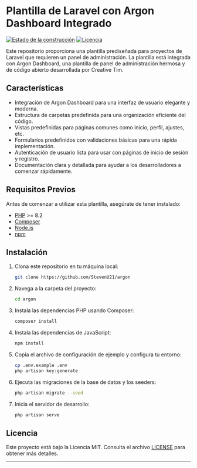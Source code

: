 # Plantilla de Laravel con Argon Dashboard Integrado

[![Estado de la construcción](https://img.shields.io/badge/estado-construcci%C3%B3n_exitosa-brightgreen.svg)](https://github.com/tuusuario/turepositorio)
[![Licencia](https://img.shields.io/badge/licencia-MIT-blue.svg)](https://opensource.org/licenses/MIT)

Este repositorio proporciona una plantilla prediseñada para proyectos de Laravel que requieren un panel de administración. La plantilla está integrada con Argon Dashboard, una plantilla de panel de administración hermosa y de código abierto desarrollada por Creative Tim.

## Características

- Integración de Argon Dashboard para una interfaz de usuario elegante y moderna.
- Estructura de carpetas predefinida para una organización eficiente del código.
- Vistas predefinidas para páginas comunes como inicio, perfil, ajustes, etc.
- Formularios predefinidos con validaciones básicas para una rápida implementación.
- Autenticación de usuario lista para usar con páginas de inicio de sesión y registro.
- Documentación clara y detallada para ayudar a los desarrolladores a comenzar rápidamente.

## Requisitos Previos

Antes de comenzar a utilizar esta plantilla, asegúrate de tener instalado:

- [PHP](https://www.php.net/) >= 8.2
- [Composer](https://getcomposer.org/)
- [Node.js](https://nodejs.org/)
- [npm](https://www.npmjs.com/)

## Instalación

1. Clona este repositorio en tu máquina local:

    ```bash
    git clone https://github.com/StevenU21/argon
    ```

2. Navega a la carpeta del proyecto:

    ```bash
    cd argon
    ```

3. Instala las dependencias PHP usando Composer:

    ```bash
    composer install
    ```

4. Instala las dependencias de JavaScript:

    ```bash
    npm install
    ```

5. Copia el archivo de configuración de ejemplo y configura tu entorno:

    ```bash
    cp .env.example .env
    php artisan key:generate
    ```

6. Ejecuta las migraciones de la base de datos y los seeders:

    ```bash
    php artisan migrate --seed
    ```

8. Inicia el servidor de desarrollo:

    ```bash
    php artisan serve
    ```
## Licencia

Este proyecto está bajo la Licencia MIT. Consulta el archivo [LICENSE](LICENSE) para obtener más detalles.

---
